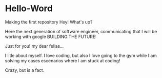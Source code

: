 # Hello-Word
Making the first repository
Hey! What's up? 

Here the next generation of software engineer, communicating that I will be working with google BUILDING THE FUTURE! 

Just for you! my dear fellas...

I litle about myself. I love coding, but also I love going to the gym while I am solving my cases escenarios where I am stuck at coding! 

Crazy, but is a fact. 
